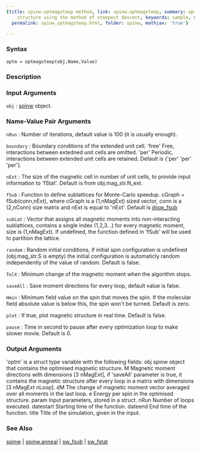 ```yaml
---
{title: spinw.optmagsteep method, link: spinw.optmagsteep, summary: optimise magnetic
    structure using the method of steepest descent, keywords: sample, sidebar: sw_sidebar,
  permalink: spinw_optmagsteep.html, folder: spinw, mathjax: 'true'}

---
```


### Syntax

`optm = optmagsteep(obj,Name,Value)`

### Description

 

### Input Arguments

`obj`
: [spinw](spinw.html) object.

### Name-Value Pair Arguments

`nRun`
: Number of iterations, default value is 100 (it is usually enough).

`boundary`
: Boundary conditions of the extended unit cell.
      'free'  Free, interactions between extedned unit cells are
              omitted.
      'per'   Periodic, interactions between extended unit cells
              are retained.
  Default is {'per' 'per' 'per'}.

`nExt`
: The size of the magnetic cell in number of unit cells, to
  provide input information to 'fStat'.
  Default is from obj.mag_str.N_ext.

`fSub`
: Function to define sublattices for Monte-Carlo speedup.
  cGraph = fSub(conn,nExt), where cGraph is a (1,nMagExt) sized
  vector, conn is a (2,nConn) size matrix and nExt is equal to
  'nExt'. Default is <a href="matlab: doc sw_fsub">@sw_fsub</a>

`subLat`
: Vector that assigns all magnetic moments into non-interacting
  sublattices, contains a single index (1,2,3...) for every
  magnetic moment, size is (1,nMagExt). If undefined, the
  function defined in 'fSub' will be used to partition the
  lattice.

`random`
: Random initial conditions, if initial spin configuration
  is undefined (obj.mag_str.S is empty) the initial configuration
  is automaticly random independently of the value of random.
  Default is false.

`TolX`
: Minimum change of the magnetic moment when the algorithm stops.

`saveAll`
: Save moment directions for every loop, default value is false.

`Hmin`
: Minimum field value on the spin that moves the spin. If the
  molecular field absolute value is below this, the spin won't be
  turned. Default is zero.

`plot`
: If true, plot magnetic structure in real time. Default is false. 

`pause`
: Time in second to pause after every optimization loop to make
  slower movie. Default is 0.

### Output Arguments

'optm' is a struct type variable with the following fields:
obj       spinw object that contains the optimised magnetic structure.
M         Magnetic moment directions with dimensions [3 nMagExt], if
          'saveAll' parameter is true, it contains the magnetic structure
          after every loop in a matrix with dimensions [3 nMagExt nLoop].
dM     	The change of magnetic moment vector averaged over all moments
          in the last loop.
e         Energy per spin in the optimised structure.
param     Input parameters, stored in a struct.
nRun      Number of loops executed.
datestart Starting time of the function.
dateend   End time of the function.
title     Title of the simulation, given in the input.

### See Also

[spinw](spinw.html) \| [spinw.anneal](spinw_anneal.html) \| [sw_fsub](sw_fsub.html) \| [sw_fstat](sw_fstat.html)

